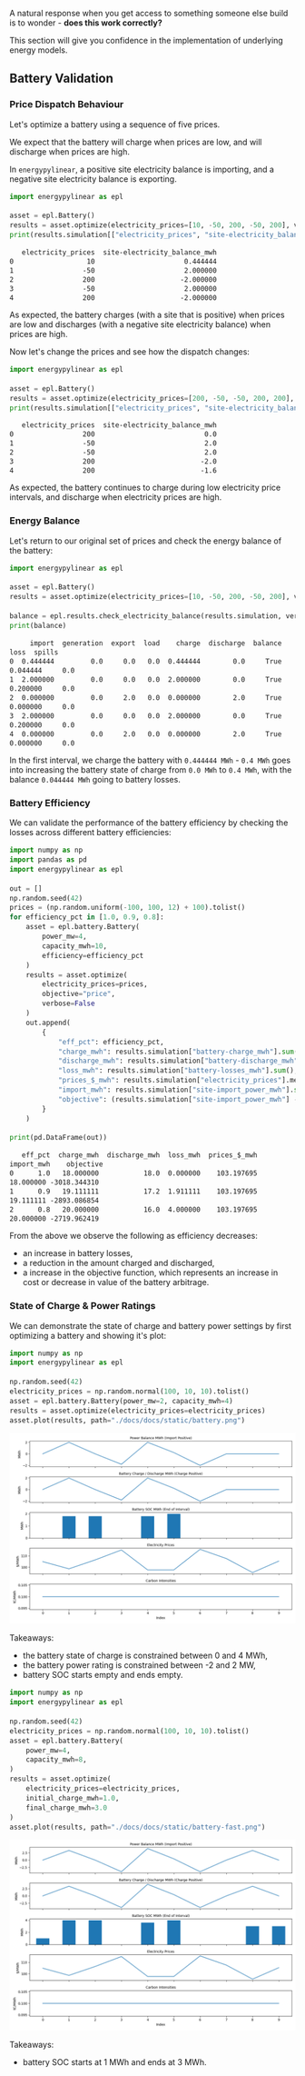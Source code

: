 A natural response when you get access to something someone else build is to wonder - **does this work correctly?**

This section will give you confidence in the implementation of underlying energy models.

## Battery Validation

### Price Dispatch Behaviour

Let's optimize a battery using a sequence of five prices.

We expect that the battery will charge when prices are low, and will discharge when prices are high.

In `energypylinear`, a positive site electricity balance is importing, and a negative site electricity balance is exporting.

```python
import energypylinear as epl

asset = epl.Battery()
results = asset.optimize(electricity_prices=[10, -50, 200, -50, 200], verbose=False)
print(results.simulation[["electricity_prices", "site-electricity_balance_mwh"]])
```

```
   electricity_prices  site-electricity_balance_mwh
0                  10                      0.444444
1                 -50                      2.000000
2                 200                     -2.000000
3                 -50                      2.000000
4                 200                     -2.000000
```

As expected, the battery charges (with a site that is positive) when prices are low and discharges (with a negative site electricity balance) when prices are high.

Now let's change the prices and see how the dispatch changes:

```python
import energypylinear as epl

asset = epl.Battery()
results = asset.optimize(electricity_prices=[200, -50, -50, 200, 200], verbose=False)
print(results.simulation[["electricity_prices", "site-electricity_balance_mwh"]])
```

```
   electricity_prices  site-electricity_balance_mwh
0                 200                           0.0
1                 -50                           2.0
2                 -50                           2.0
3                 200                          -2.0
4                 200                          -1.6
```

As expected, the battery continues to charge during low electricity price intervals, and discharge when electricity prices are high.

### Energy Balance

Let's return to our original set of prices and check the energy balance of the battery:

```python
import energypylinear as epl

asset = epl.Battery()
results = asset.optimize(electricity_prices=[10, -50, 200, -50, 200], verbose=False)

balance = epl.results.check_electricity_balance(results.simulation, verbose=False)
print(balance)
```

```
     import  generation  export  load    charge  discharge  balance      loss  spills
0  0.444444         0.0     0.0   0.0  0.444444        0.0     True  0.044444     0.0
1  2.000000         0.0     0.0   0.0  2.000000        0.0     True  0.200000     0.0
2  0.000000         0.0     2.0   0.0  0.000000        2.0     True  0.000000     0.0
3  2.000000         0.0     0.0   0.0  2.000000        0.0     True  0.200000     0.0
4  0.000000         0.0     2.0   0.0  0.000000        2.0     True  0.000000     0.0
```

In the first interval, we charge the battery with `0.444444 MWh` - `0.4 MWh` goes into increasing the battery state of charge from `0.0 MWh` to `0.4 MWh`, with the balance `0.044444 MWh` going to battery losses.

### Battery Efficiency

We can validate the performance of the battery efficiency by checking the losses across different battery efficiencies:

```python
import numpy as np
import pandas as pd
import energypylinear as epl

out = []
np.random.seed(42)
prices = (np.random.uniform(-100, 100, 12) + 100).tolist()
for efficiency_pct in [1.0, 0.9, 0.8]:
    asset = epl.battery.Battery(
        power_mw=4,
        capacity_mwh=10,
        efficiency=efficiency_pct
    )
    results = asset.optimize(
        electricity_prices=prices,
        objective="price",
        verbose=False
    )
    out.append(
        {
            "eff_pct": efficiency_pct,
            "charge_mwh": results.simulation["battery-charge_mwh"].sum(),
            "discharge_mwh": results.simulation["battery-discharge_mwh"].sum(),
            "loss_mwh": results.simulation["battery-losses_mwh"].sum(),
            "prices_$_mwh": results.simulation["electricity_prices"].mean(),
            "import_mwh": results.simulation["site-import_power_mwh"].sum(),
            "objective": (results.simulation["site-import_power_mwh"] - results.simulation["site-export_power_mwh"] * results.simulation["electricity_prices"]).sum(),
        }
    )

print(pd.DataFrame(out))
```

```
   eff_pct  charge_mwh  discharge_mwh  loss_mwh  prices_$_mwh  import_mwh    objective
0      1.0   18.000000           18.0  0.000000    103.197695   18.000000 -3018.344310
1      0.9   19.111111           17.2  1.911111    103.197695   19.111111 -2893.086854
2      0.8   20.000000           16.0  4.000000    103.197695   20.000000 -2719.962419
```

From the above we observe the following as efficiency decreases:

- an increase in battery losses,
- a reduction in the amount charged and discharged,
- a increase in the objective function, which represents an increase in cost or decrease in value of the battery arbitrage.

### State of Charge & Power Ratings

We can demonstrate the state of charge and battery power settings by first optimizing a battery and showing it's plot:

```python
import numpy as np
import energypylinear as epl

np.random.seed(42)
electricity_prices = np.random.normal(100, 10, 10).tolist()
asset = epl.battery.Battery(power_mw=2, capacity_mwh=4)
results = asset.optimize(electricity_prices=electricity_prices)
asset.plot(results, path="./docs/docs/static/battery.png")
```

![](static/battery.png)

Takeaways:

- the battery state of charge is constrained between 0 and 4 MWh,
- the battery power rating is constrained between -2 and 2 MW,
- battery SOC starts empty and ends empty.

```python
import numpy as np
import energypylinear as epl

np.random.seed(42)
electricity_prices = np.random.normal(100, 10, 10).tolist()
asset = epl.battery.Battery(
    power_mw=4,
    capacity_mwh=8,
)
results = asset.optimize(
    electricity_prices=electricity_prices,
    initial_charge_mwh=1.0,
    final_charge_mwh=3.0
)
asset.plot(results, path="./docs/docs/static/battery-fast.png")
```

![](static/battery-fast.png)

Takeaways:

- battery SOC starts at 1 MWh and ends at 3 MWh.

